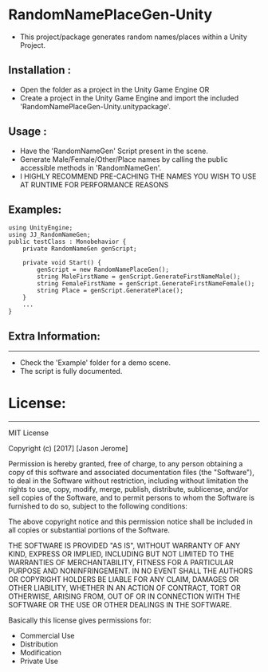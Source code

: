 # RandomNamePlaceGen-Unity
- This project/package generates random names/places within a Unity Project.

## Installation :
- Open the folder as a project in the Unity Game Engine 
  OR
- Create a project in the Unity Game Engine and import the included 'RandomNamePlaceGen-Unity.unitypackage'.

## Usage : 
- Have the 'RandomNameGen' Script present in the scene.
- Generate Male/Female/Other/Place names by calling the public accessible methods in 'RandomNameGen'.
- I HIGHLY RECOMMEND PRE-CACHING THE NAMES YOU WISH TO USE AT RUNTIME FOR PERFORMANCE REASONS

## Examples:
```
using UnityEngine;
using JJ_RandomNameGen;
public testClass : Monobehavior {
    private RandomNameGen genScript;
    
    private void Start() {
        genScript = new RandomNamePlaceGen();
        string MaleFirstName = genScript.GenerateFirstNameMale();
        string FemaleFirstName = genScript.GenerateFirstNameFemale();
        string Place = genScript.GeneratePlace();
    }
    ...
}
```

## Extra Information:
------------------------------
- Check the 'Example' folder for a demo scene.
- The script is fully documented.




# License:
------------------------------
MIT License

Copyright (c) [2017] [Jason Jerome]

Permission is hereby granted, free of charge, to any person obtaining a copy
of this software and associated documentation files (the "Software"), to deal
in the Software without restriction, including without limitation the rights
to use, copy, modify, merge, publish, distribute, sublicense, and/or sell
copies of the Software, and to permit persons to whom the Software is
furnished to do so, subject to the following conditions:

The above copyright notice and this permission notice shall be included in all
copies or substantial portions of the Software.

THE SOFTWARE IS PROVIDED "AS IS", WITHOUT WARRANTY OF ANY KIND, EXPRESS OR
IMPLIED, INCLUDING BUT NOT LIMITED TO THE WARRANTIES OF MERCHANTABILITY,
FITNESS FOR A PARTICULAR PURPOSE AND NONINFRINGEMENT. IN NO EVENT SHALL THE
AUTHORS OR COPYRIGHT HOLDERS BE LIABLE FOR ANY CLAIM, DAMAGES OR OTHER
LIABILITY, WHETHER IN AN ACTION OF CONTRACT, TORT OR OTHERWISE, ARISING FROM,
OUT OF OR IN CONNECTION WITH THE SOFTWARE OR THE USE OR OTHER DEALINGS IN THE
SOFTWARE.


Basically this license gives permissions for:
- Commercial Use
- Distribution
- Modification
- Private Use
